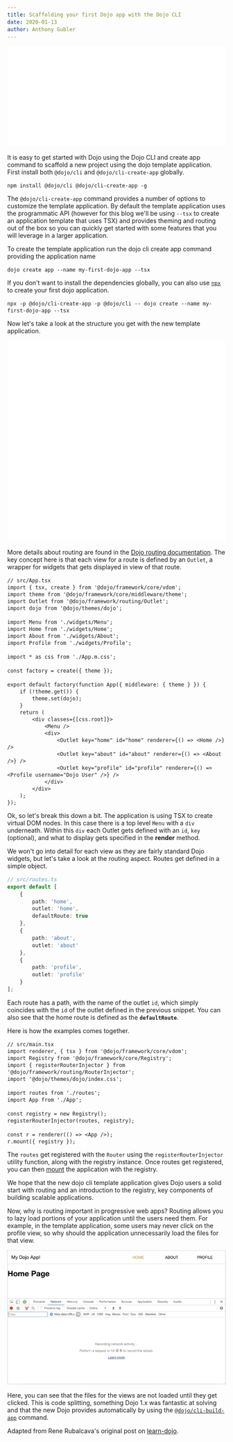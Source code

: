 ```yaml
---
title: Scaffolding your first Dojo app with the Dojo CLI
date: 2020-01-13
author: Anthony Gubler
---
```


![Dojo CLI](assets/blog/dojo-cli-template-app/featured.svg)

<!-- more -->

It is easy to get started with Dojo using the Dojo CLI and create app command to scaffold a new project using the dojo template application. First install both `@dojo/cli` and `@dojo/cli-create-app` globally.

```shell
npm install @dojo/cli @dojo/cli-create-app -g
```

The `@dojo/cli-create-app` command provides a number of options to customize the template application. By default the template application uses the programmatic API (however for this blog we'll be using `--tsx` to create an application template that uses TSX) and provides theming and routing out of the box so you can quickly get started with some features that you will leverage in a larger application.

To create the template application run the dojo cli create app command providing the application name

```shell
dojo create app --name my-first-dojo-app --tsx
```

If you don't want to install the dependencies globally, you can also use [`npx`](https://www.npmjs.com/package/npx) to create your first dojo application.

```shell
npx -p @dojo/cli-create-app -p @dojo/cli -- dojo create --name my-first-dojo-app --tsx
```

Now let's take a look at the structure you get with the new template application.

![create app structure](assets/blog/dojo-cli-template-app/create-app-structure.svg)

More details about routing are found in the [Dojo routing documentation](https://dojo.io/learn/routing/introduction). The key concept here is that each view for a route is defined by an `Outlet`, a wrapper for widgets that gets displayed in view of that route.

```tsx
// src/App.tsx
import { tsx, create } from '@dojo/framework/core/vdom';
import theme from '@dojo/framework/core/middleware/theme';
import Outlet from '@dojo/framework/routing/Outlet';
import dojo from '@dojo/themes/dojo';

import Menu from './widgets/Menu';
import Home from './widgets/Home';
import About from './widgets/About';
import Profile from './widgets/Profile';

import * as css from './App.m.css';

const factory = create({ theme });

export default factory(function App({ middleware: { theme } }) {
	if (!theme.get()) {
		theme.set(dojo);
	}
	return (
		<div classes={[css.root]}>
			<Menu />
			<div>
				<Outlet key="home" id="home" renderer={() => <Home />} />
				<Outlet key="about" id="about" renderer={() => <About />} />
				<Outlet key="profile" id="profile" renderer={() => <Profile username="Dojo User" />} />
			</div>
		</div>
	);
});
```

Ok, so let's break this down a bit. The application is using TSX to create virtual DOM nodes. In this case there is a top level `Menu` with a `div` underneath. Within this `div` each Outlet gets defined with an `id`, `key` (optional), and what to display gets specified in the **render** method.

We won't go into detail for each view as they are fairly standard Dojo widgets, but let's take a look at the routing aspect. Routes get defined in a simple object.

```ts
// src/routes.ts
export default [
	{
		path: 'home',
		outlet: 'home',
		defaultRoute: true
	},
	{
		path: 'about',
		outlet: 'about'
	},
	{
		path: 'profile',
		outlet: 'profile'
	}
];
```

Each route has a path, with the name of the outlet `id`, which simply coincides with the `id` of the outlet defined in the previous snippet. You can also see that the home route is defined as the **`defaultRoute`**.

Here is how the examples comes together.

```tsx
// src/main.tsx
import renderer, { tsx } from '@dojo/framework/core/vdom';
import Registry from '@dojo/framework/core/Registry';
import { registerRouterInjector } from '@dojo/framework/routing/RouterInjector';
import '@dojo/themes/dojo/index.css';

import routes from './routes';
import App from './App';

const registry = new Registry();
registerRouterInjector(routes, registry);

const r = renderer(() => <App />);
r.mount({ registry });
```

The `routes` get registered with the `Router` using the `registerRouterInjector` utility function, along with the registry instance. Once routes get registered, you can then [mount](https://dojo.io/learn/creating-widgets/introduction#rendering-to-the-dom) the application with the registry.

We hope that the new dojo cli template application gives Dojo users a solid start with routing and an introduction to the registry, key components of building scalable applications.

Now, why is routing important in progressive web apps? Routing allows you to lazy load portions of your application until the users need them. For example, in the template application, some users may never click on the profile view, so why should the application unnecessarily load the files for that view.

![lazy laoding](assets/blog/dojo-cli-template-app/lazy-loading.gif)

Here, you can see that the files for the views are not loaded until they get clicked. This is code splitting, something Dojo 1.x was fantastic at solving and that the new Dojo provides automatically by using the [`@dojo/cli-build-app`](https://dojo.io/learn/building/creating-bundles#creating-bundles) command.

Adapted from Rene Rubalcava's original post on [learn-dojo](https://learn-dojo.com/dojo-cli-template-app/).
